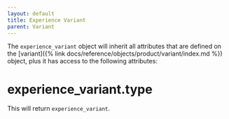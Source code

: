 ```yaml
---
layout: default
title: Experience Variant
parent: Variant
---
```


The `experience_variant` object will inherit all attributes that are defined on
the [variant]({% link docs/reference/objects/product/variant/index.md %}) object, plus
it has access to the following attributes:

# experience_variant.type

This will return `experience_variant`.
